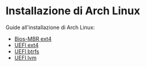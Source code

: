 # Installazione di Arch Linux

Guide all'installazione di Arch Linux: 

* [Bios-MBR ext4]()
* [UEFI ext4]()
* [UEFI btrfs]()
* [UEFI lvm]()

